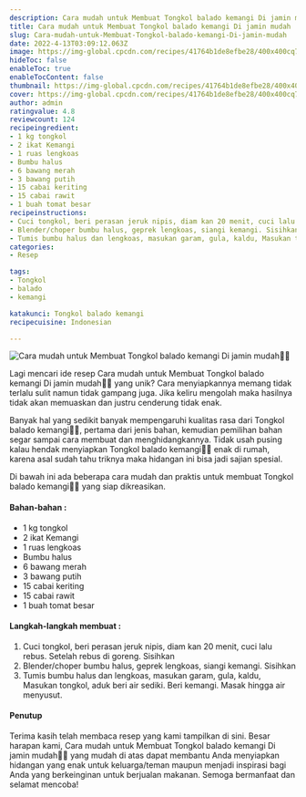```yaml
---
description: Cara mudah untuk Membuat Tongkol balado kemangi Di jamin mudah"
title: Cara mudah untuk Membuat Tongkol balado kemangi Di jamin mudah
slug: Cara-mudah-untuk-Membuat-Tongkol-balado-kemangi-Di-jamin-mudah
date: 2022-4-13T03:09:12.063Z
image: https://img-global.cpcdn.com/recipes/41764b1de8efbe28/400x400cq70/photo.jpg
hideToc: false
enableToc: true
enableTocContent: false
thumbnail: https://img-global.cpcdn.com/recipes/41764b1de8efbe28/400x400cq70/photo.jpg
cover: https://img-global.cpcdn.com/recipes/41764b1de8efbe28/400x400cq70/photo.jpg
author: admin
ratingvalue: 4.8
reviewcount: 124
recipeingredient:
- 1 kg tongkol
- 2 ikat Kemangi
- 1 ruas lengkoas
- Bumbu halus
- 6 bawang merah
- 3 bawang putih
- 15 cabai keriting
- 15 cabai rawit
- 1 buah tomat besar
recipeinstructions:
- Cuci tongkol, beri perasan jeruk nipis, diam kan 20 menit, cuci lalu rebus. Setelah rebus di goreng. Sisihkan
- Blender/choper bumbu halus, geprek lengkoas, siangi kemangi. Sisihkan
- Tumis bumbu halus dan lengkoas, masukan garam, gula, kaldu, Masukan tongkol, aduk beri air sediki. Beri kemangi. Masak hingga air menyusut.
categories:
- Resep

tags:
- Tongkol
- balado
- kemangi

katakunci: Tongkol balado kemangi
recipecuisine: Indonesian

---
```


![Cara mudah untuk Membuat Tongkol balado kemangi Di jamin mudah👩‍🍳](https://img-global.cpcdn.com/recipes/41764b1de8efbe28/400x400cq70/photo.jpg)

Lagi mencari ide resep Cara mudah untuk Membuat Tongkol balado kemangi Di jamin mudah👩‍🍳 yang unik? Cara menyiapkannya memang tidak terlalu sulit namun tidak gampang juga. Jika keliru mengolah maka hasilnya tidak akan memuaskan dan justru cenderung tidak enak.

Banyak hal yang sedikit banyak mempengaruhi kualitas rasa dari Tongkol balado kemangi👩‍🍳, pertama dari jenis bahan, kemudian pemilihan bahan segar sampai cara membuat dan menghidangkannya. Tidak usah pusing kalau hendak menyiapkan Tongkol balado kemangi👩‍🍳 enak di rumah, karena asal sudah tahu triknya maka hidangan ini bisa jadi sajian spesial.

Di bawah ini ada beberapa cara mudah dan praktis untuk membuat Tongkol balado kemangi👩‍🍳 yang siap dikreasikan.

<!--inarticleads1-->

#### Bahan-bahan :

- 1 kg tongkol
- 2 ikat Kemangi
- 1 ruas lengkoas
- Bumbu halus
- 6 bawang merah
- 3 bawang putih
- 15 cabai keriting
- 15 cabai rawit
- 1 buah tomat besar

<!--inarticleads2-->

#### Langkah-langkah membuat :

1. Cuci tongkol, beri perasan jeruk nipis, diam kan 20 menit, cuci lalu rebus. Setelah rebus di goreng. Sisihkan
1. Blender/choper bumbu halus, geprek lengkoas, siangi kemangi. Sisihkan
1. Tumis bumbu halus dan lengkoas, masukan garam, gula, kaldu, Masukan tongkol, aduk beri air sediki. Beri kemangi. Masak hingga air menyusut.

#### Penutup

Terima kasih telah membaca resep yang kami tampilkan di sini. Besar harapan kami, Cara mudah untuk Membuat Tongkol balado kemangi Di jamin mudah👩‍🍳 yang mudah di atas dapat membantu Anda menyiapkan hidangan yang enak untuk keluarga/teman maupun menjadi inspirasi bagi Anda yang berkeinginan untuk berjualan makanan. Semoga bermanfaat dan selamat mencoba!